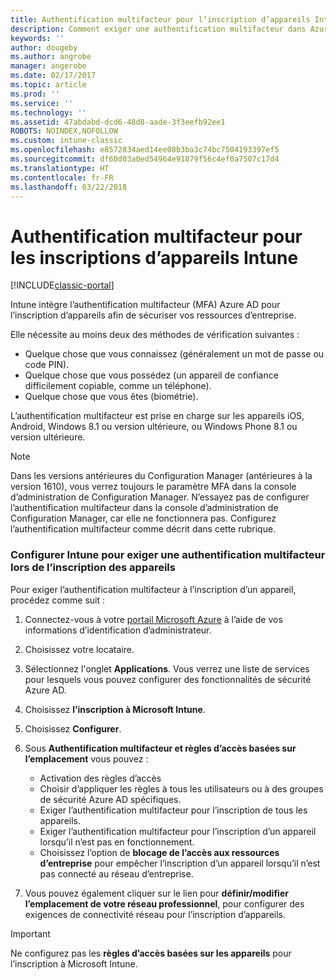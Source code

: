 ```yaml
---
title: Authentification multifacteur pour l’inscription d’appareils Intune
description: Comment exiger une authentification multifacteur dans Azure AD pour l’inscription d’appareils.
keywords: ''
author: dougeby
ms.author: angrobe
manager: angerobe
ms.date: 02/17/2017
ms.topic: article
ms.prod: ''
ms.service: ''
ms.technology: ''
ms.assetid: 47abdabd-dcd6-48d8-aade-3f3eefb92ee1
ROBOTS: NOINDEX,NOFOLLOW
ms.custom: intune-classic
ms.openlocfilehash: e8572834aed14ee08b3ba3c74bc7504193397ef5
ms.sourcegitcommit: df60d03a0ed54964e91879f56c4ef0a7507c17d4
ms.translationtype: HT
ms.contentlocale: fr-FR
ms.lasthandoff: 03/22/2018
---
```

# <a name="multi-factor-authentication-for-intune-device-enrollments"></a>Authentification multifacteur pour les inscriptions d’appareils Intune

[!INCLUDE[classic-portal](../includes/classic-portal.md)]

Intune intègre l’authentification multifacteur (MFA) Azure AD pour l’inscription d’appareils afin de sécuriser vos ressources d’entreprise.

Elle nécessite au moins deux des méthodes de vérification suivantes : 

- Quelque chose que vous connaissez (généralement un mot de passe ou code PIN).
- Quelque chose que vous possédez (un appareil de confiance difficilement copiable, comme un téléphone).
- Quelque chose que vous êtes (biométrie).

L’authentification multifacteur est prise en charge sur les appareils iOS, Android, Windows 8.1 ou version ultérieure, ou Windows Phone 8.1 ou version ultérieure.

> [!NOTE]
> Dans les versions antérieures du Configuration Manager (antérieures à la version 1610), vous verrez toujours le paramètre MFA dans la console d’administration de Configuration Manager. N’essayez pas de configurer l’authentification multifacteur dans la console d’administration de Configuration Manager, car elle ne fonctionnera pas. Configurez l’authentification multifacteur comme décrit dans cette rubrique.

### <a name="configure-intune-to-require-multi-factor-authentication-at-device-enrollment"></a>Configurer Intune pour exiger une authentification multifacteur lors de l’inscription des appareils
Pour exiger l’authentification multifacteur à l’inscription d’un appareil, procédez comme suit :

1. Connectez-vous à votre [portail Microsoft Azure](https://manage.windowsazure.com) à l’aide de vos informations d’identification d’administrateur.
2. Choisissez votre locataire.
2. Sélectionnez l'onglet **Applications**. Vous verrez une liste de services pour lesquels vous pouvez configurer des fonctionnalités de sécurité Azure AD.
3. Choisissez **l’inscription à Microsoft Intune**.
4. Choisissez **Configurer**. 
5. Sous **Authentification multifacteur et règles d’accès basées sur l’emplacement** vous pouvez :
    
    -  Activation des règles d’accès
    -  Choisir d’appliquer les règles à tous les utilisateurs ou à des groupes de sécurité Azure AD spécifiques.
    -  Exiger l’authentification multifacteur pour l’inscription de tous les appareils.
    -  Exiger l’authentification multifacteur pour l’inscription d’un appareil lorsqu’il n’est pas en fonctionnement.
    -  Choisissez l’option de **blocage de l’accès aux ressources d’entreprise** pour empêcher l’inscription d’un appareil lorsqu’il n’est pas connecté au réseau d’entreprise. 
4. Vous pouvez également cliquer sur le lien pour **définir/modifier l’emplacement de votre réseau professionnel**, pour configurer des exigences de connectivité réseau pour l’inscription d’appareils.

> [!IMPORTANT]
> 
> Ne configurez pas les **règles d’accès basées sur les appareils** pour l’inscription à Microsoft Intune.
